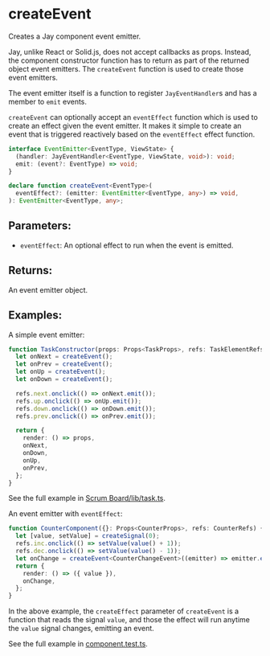 # createEvent

Creates a Jay component event emitter.

Jay, unlike React or Solid.js, does not accept callbacks as props. Instead, the component constructor function has to
return as part of the returned object event emitters. The `createEvent` function is used to create those event emitters.

The event emitter itself is a function to register `JayEventHandler`s and has a member to `emit` events.

`createEvent` can optionally accept an `eventEffect` function which is used to create an effect given the event emitter.
It makes it simple to create an event that is triggered reactively based on the `eventEffect` effect function.

```typescript
interface EventEmitter<EventType, ViewState> {
  (handler: JayEventHandler<EventType, ViewState, void>): void;
  emit: (event?: EventType) => void;
}

declare function createEvent<EventType>(
  eventEffect?: (emitter: EventEmitter<EventType, any>) => void,
): EventEmitter<EventType, any>;
```

## Parameters:

- `eventEffect`: An optional effect to run when the event is emitted.

## Returns:

An event emitter object.

## Examples:

A simple event emitter:

```typescript
function TaskConstructor(props: Props<TaskProps>, refs: TaskElementRefs) {
  let onNext = createEvent();
  let onPrev = createEvent();
  let onUp = createEvent();
  let onDown = createEvent();

  refs.next.onclick(() => onNext.emit());
  refs.up.onclick(() => onUp.emit());
  refs.down.onclick(() => onDown.emit());
  refs.prev.onclick(() => onPrev.emit());

  return {
    render: () => props,
    onNext,
    onDown,
    onUp,
    onPrev,
  };
}
```

See the full example in [Scrum Board/lib/task.ts](../../../../examples/jay/scrum-board/lib/task.ts).

An event emitter with `eventEffect`:

```typescript
function CounterComponent({}: Props<CounterProps>, refs: CounterRefs) {
  let [value, setValue] = createSignal(0);
  refs.inc.onclick(() => setValue(value() + 1));
  refs.dec.onclick(() => setValue(value() - 1));
  let onChange = createEvent<CounterChangeEvent>((emitter) => emitter.emit({ value: value() }));
  return {
    render: () => ({ value }),
    onChange,
  };
}
```

In the above example, the `createEffect` parameter of `createEvent` is a function that reads the signal `value`, and
those the effect will run anytime the `value` signal changes, emitting an event.

See the full example in [component.test.ts](../test/component.test.ts).

